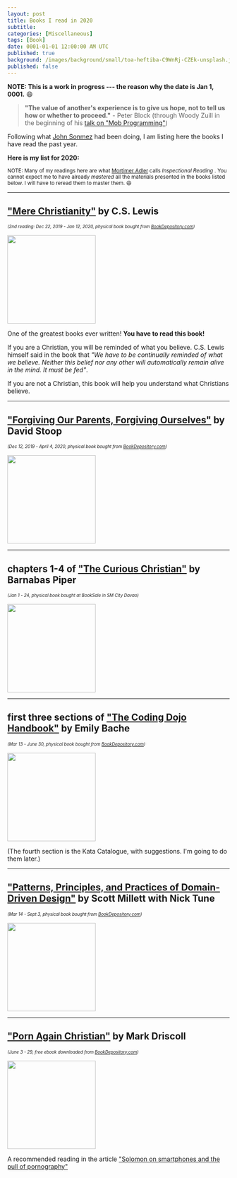 ```yaml
---
layout: post
title: Books I read in 2020
subtitle: 
categories: [Miscellaneous]
tags: [Book]
date: 0001-01-01 12:00:00 AM UTC
published: true
background: /images/background/small/toa-heftiba-C9WnRj-CZEk-unsplash.jpg
published: false
---
```



**NOTE: This is a work in progress --- the reason why the date is Jan 1, 0001.** :smile:


> **"The value of another's experience is to give us hope, not to tell us how or whether to proceed."** - Peter Block (through Woody Zuill in the beginning of his [talk on "Mob Programming"](https://www.youtube.com/watch?v=sLEsWB1wZMA))


Following what [John Sonmez](https://simpleprogrammer.com/books-read-2017/) had been doing, I am listing here the books I have read the past year.


**Here is my list for 2020:**

<!--more-->


<small>NOTE: Many of my readings here are what [Mortimer Adler](https://www.bookdepository.com/How-Read-Book-Mortimer-J-Adler/9781476790152?a_aid=jflaga) calls _Inspectional Reading_ . You cannot expect me to have already _mastered_ all the materials presented in the books listed below. I will have to reread them to master them. :smile: </small>


<!-- 
----------

## ["Some books of The Bible"](https://www.bookdepository.com/ERV-Authentic-Youth-Bible-Black/9781860248207)

<small><small>
_(Dec 12, 2019 - , physical book bought at BookSale in SM City Davao)_
</small></small> 

<img src="https://d1w7fb2mkkr3kw.cloudfront.net/assets/images/book/mid/9781/8602/9781860248207.jpg" height="200">

Genesis - Dec 13 2019 - Mar 30, 2020
Matthew - Apr 16 - Jun 21
 -->

----------

## ["Mere Christianity"](https://www.bookdepository.com/Mere-Christianity-C-S-Lewis/9780007461219?a_aid=jflaga) by C.S. Lewis

<small><small>
_(2nd reading: Dec 22, 2019 - Jan 12, 2020, physical book bought from [BookDepository.com](https://www.bookdepository.com?a_aid=jflaga))_
</small></small> 
<!-- 
<small><small>
_(3rd reading: May 27 - , [same copy]])_
</small></small> 
 -->

<img src="https://d1w7fb2mkkr3kw.cloudfront.net/assets/images/book/mid/9780/0074/9780007461219.jpg" height="200">

One of the greatest books ever written! **You have to read this book!** 

If you are a Christian, you will be reminded of what you believe. C.S. Lewis himself said in the book that _"We have to be continually reminded of what we believe. Neither this belief nor any other will automatically remain alive in the mind. It must be fed"_. 

If you are not a Christian, this book will help you understand what Christians believe.



----------

## ["Forgiving Our Parents, Forgiving Ourselves"](https://www.bookdepository.com/Forgiving-Our-Parents-Forgiving-Ourselves-David-Stoop/9780800725990?a_aid=jflaga) by David Stoop

<small><small>
_(Dec 12, 2019 - April 4, 2020, physical book bought from [BookDepository.com](https://www.bookdepository.com?a_aid=jflaga))_
</small></small> 

<img src="https://d1w7fb2mkkr3kw.cloudfront.net/assets/images/book/mid/9780/8007/9780800725990.jpg" height="200">



----------

## chapters 1-4 of ["The Curious Christian"](https://www.bookdepository.com/Curious-Christian-Barnabas-Piper/9781433691928?a_aid=jflaga) by Barnabas Piper

<small><small>
_(Jan 1 - 24, physical book bought at BookSale in SM City Davao)_
</small></small> 

<img src="https://d1w7fb2mkkr3kw.cloudfront.net/assets/images/book/mid/9781/4336/9781433691928.jpg" height="200">



----------

## first three sections of ["The Coding Dojo Handbook"](https://www.bookdepository.com/Coding-Dojo-Handbook-Emily-Bache/9789198118032?a_aid=jflaga) by Emily Bache 

<small><small>
_(Mar 13 - June 30, physical book bought from [BookDepository.com](https://www.bookdepository.com?a_aid=jflaga))_
</small></small> 

<img src="https://d1w7fb2mkkr3kw.cloudfront.net/assets/images/book/mid/9789/1981/9789198118032.jpg" height="200">

(The fourth section is the Kata Catalogue, with suggestions. I'm going to do them later.)


----------

## ["Patterns, Principles, and Practices of Domain-Driven Design"](https://www.bookdepository.com/Patterns-Principles-Practices-Domain-Driven-Design-Scott-Millett/9781118714706?a_aid=jflaga) by Scott Millett with Nick Tune

<small><small>
_(Mar 14 - Sept 3, physical book bought from [BookDepository.com](https://www.bookdepository.com?a_aid=jflaga))_
</small></small> 

<img src="https://d1w7fb2mkkr3kw.cloudfront.net/assets/images/book/mid/9781/1187/9781118714706.jpg" height="200">



----------

## ["Porn Again Christian"](https://archive.org/details/Porn-againChristian/mode/2up) by Mark Driscoll

<small><small>
_(June 3 - 29, free ebook downloaded from [BookDepository.com](https://archive.org/details/Porn-againChristian/mode/2up))_
</small></small> 

<img src="https://ia800606.us.archive.org/BookReader/BookReaderImages.php?zip=/18/items/Porn-againChristian/Porn-againChristian_jp2.zip&file=Porn-againChristian_jp2/Porn-againChristian_0000.jp2&scale=4&rotate=0" height="200">


A recommended reading in the article ["Solomon on smartphones and the pull of pornography"](https://reformedperspective.ca/solomon-on-smartphones-and-the-pull-of-pornography/)

